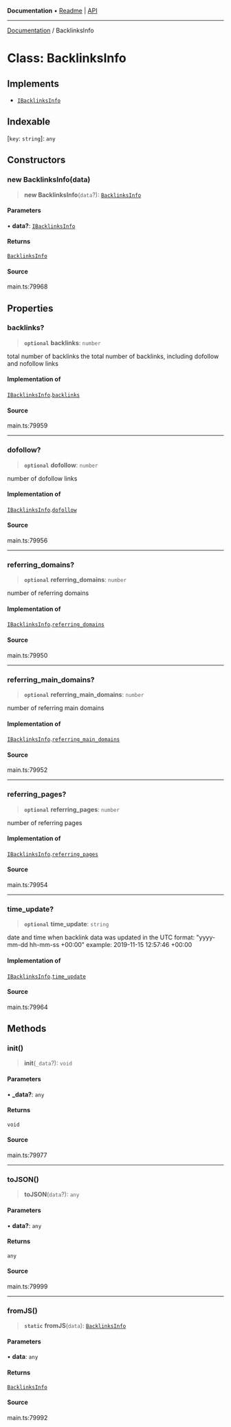 **Documentation** • [Readme](../README.md) \| [API](../globals.md)

***

[Documentation](../README.md) / BacklinksInfo

# Class: BacklinksInfo

## Implements

- [`IBacklinksInfo`](../interfaces/IBacklinksInfo.md)

## Indexable

 \[`key`: `string`\]: `any`

## Constructors

### new BacklinksInfo(data)

> **new BacklinksInfo**(`data`?): [`BacklinksInfo`](BacklinksInfo.md)

#### Parameters

• **data?**: [`IBacklinksInfo`](../interfaces/IBacklinksInfo.md)

#### Returns

[`BacklinksInfo`](BacklinksInfo.md)

#### Source

main.ts:79968

## Properties

### backlinks?

> **`optional`** **backlinks**: `number`

total number of backlinks
the total number of backlinks, including dofollow and nofollow links

#### Implementation of

[`IBacklinksInfo`](../interfaces/IBacklinksInfo.md).[`backlinks`](../interfaces/IBacklinksInfo.md#backlinks)

#### Source

main.ts:79959

***

### dofollow?

> **`optional`** **dofollow**: `number`

number of dofollow links

#### Implementation of

[`IBacklinksInfo`](../interfaces/IBacklinksInfo.md).[`dofollow`](../interfaces/IBacklinksInfo.md#dofollow)

#### Source

main.ts:79956

***

### referring\_domains?

> **`optional`** **referring\_domains**: `number`

number of referring domains

#### Implementation of

[`IBacklinksInfo`](../interfaces/IBacklinksInfo.md).[`referring_domains`](../interfaces/IBacklinksInfo.md#referring_domains)

#### Source

main.ts:79950

***

### referring\_main\_domains?

> **`optional`** **referring\_main\_domains**: `number`

number of referring main domains

#### Implementation of

[`IBacklinksInfo`](../interfaces/IBacklinksInfo.md).[`referring_main_domains`](../interfaces/IBacklinksInfo.md#referring_main_domains)

#### Source

main.ts:79952

***

### referring\_pages?

> **`optional`** **referring\_pages**: `number`

number of referring pages

#### Implementation of

[`IBacklinksInfo`](../interfaces/IBacklinksInfo.md).[`referring_pages`](../interfaces/IBacklinksInfo.md#referring_pages)

#### Source

main.ts:79954

***

### time\_update?

> **`optional`** **time\_update**: `string`

date and time when backlink data was updated
in the UTC format: "yyyy-mm-dd hh-mm-ss +00:00"
example:
2019-11-15 12:57:46 +00:00

#### Implementation of

[`IBacklinksInfo`](../interfaces/IBacklinksInfo.md).[`time_update`](../interfaces/IBacklinksInfo.md#time_update)

#### Source

main.ts:79964

## Methods

### init()

> **init**(`_data`?): `void`

#### Parameters

• **\_data?**: `any`

#### Returns

`void`

#### Source

main.ts:79977

***

### toJSON()

> **toJSON**(`data`?): `any`

#### Parameters

• **data?**: `any`

#### Returns

`any`

#### Source

main.ts:79999

***

### fromJS()

> **`static`** **fromJS**(`data`): [`BacklinksInfo`](BacklinksInfo.md)

#### Parameters

• **data**: `any`

#### Returns

[`BacklinksInfo`](BacklinksInfo.md)

#### Source

main.ts:79992

